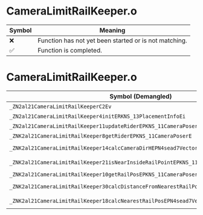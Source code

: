 # CameraLimitRailKeeper.o
| Symbol | Meaning 
| ------------- | ------------- 
| :x: | Function has not yet been started or is not matching. 
| :white_check_mark: | Function is completed. 


# CameraLimitRailKeeper.o
| Symbol (Demangled) | Symbol (Mangled) | Decompiled? |
| ------------- |  ------------- | ------------- |
| `_ZN2al21CameraLimitRailKeeperC2Ev` | `al::CameraLimitRailKeeper::CameraLimitRailKeeper(void)` | :white_check_mark: |
| `_ZN2al21CameraLimitRailKeeper4initERKNS_13PlacementInfoEi` | `al::CameraLimitRailKeeper::init(al::PlacementInfo const&,int)` | :white_check_mark: |
| `_ZN2al21CameraLimitRailKeeper11updateRiderEPKNS_11CameraPoserE` | `al::CameraLimitRailKeeper::updateRider(al::CameraPoser const*)` | :white_check_mark: |
| `_ZNK2al21CameraLimitRailKeeper8getRiderEPKNS_11CameraPoserE` | `al::CameraLimitRailKeeper::getRider(al::CameraPoser const*)const` | :white_check_mark: |
| `_ZNK2al21CameraLimitRailKeeper14calcCameraDirHEPN4sead7Vector3IfEEPKNS_11CameraPoserE` | `al::CameraLimitRailKeeper::calcCameraDirH(sead::Vector3<float> *,al::CameraPoser const*)const` | :white_check_mark: |
| `_ZNK2al21CameraLimitRailKeeper21isNearInsideRailPointEPKNS_11CameraPoserEf` | `al::CameraLimitRailKeeper::isNearInsideRailPoint(al::CameraPoser const*,float)const` | :white_check_mark: |
| `_ZNK2al21CameraLimitRailKeeper10getRailPosEPKNS_11CameraPoserE` | `al::CameraLimitRailKeeper::getRailPos(al::CameraPoser const*)const` | :white_check_mark: |
| `_ZNK2al21CameraLimitRailKeeper30calcDistanceFromNearestRailPosERKN4sead7Vector3IfEE` | `al::CameraLimitRailKeeper::calcDistanceFromNearestRailPos(sead::Vector3<float> const&)const` | :white_check_mark: |
| `_ZNK2al21CameraLimitRailKeeper18calcNearestRailPosEPN4sead7Vector3IfEERKS3_` | `al::CameraLimitRailKeeper::calcNearestRailPos(sead::Vector3<float> *,sead::Vector3<float> const&)const` | :white_check_mark: |
